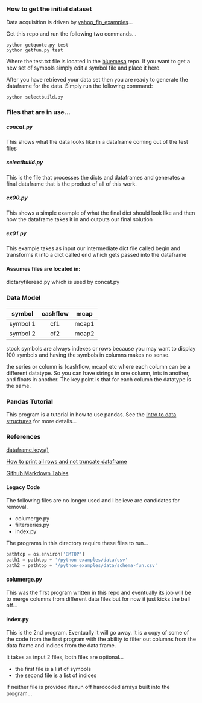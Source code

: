 
### How to get the initial dataset

Data acquisition is driven by [yahoo_fin_examples](https://github.com/stormasm/yahoo_fin_examples)...

Get this repo and run the following two commands...

```
python getquote.py test
python getfun.py test
```

Where the test.txt file is located in the [bluemesa](https://github.com/stormasm/bluemesa/tree/master/config/symbols) repo.  If you want to get a new set of symbols simply edit a symbol file and place it here.

After you have retrieved your data set then you are ready to generate the dataframe for the data.  Simply run the following command:

```
python selectbuild.py
```

### Files that are in use...

##### concat.py

This shows what the data looks like in a dataframe coming out of the test files

##### selectbuild.py

This is the file that processes the dicts and dataframes and generates
a final dataframe that is the product of all of this work.

##### ex00.py

This shows a simple example of what the final dict should look like
and then how the dataframe takes it in and outputs our final solution

##### ex01.py

This example takes as input our intermediate dict file called begin
and transforms it into a dict called end which gets passed into the dataframe

#### Assumes files are located in:

dictaryfileread.py which is used by concat.py

### Data Model

| symbol | cashflow | mcap |
| :----: | :------: | :--: |
| symbol 1 | cf1 | mcap1 |
| symbol 2 | cf2 | mcap2 |

stock symbols are always indexes or rows because you may want to display 100 symbols and having the symbols in columns makes no sense.

the series or column is {cashflow, mcap} etc where each column can be a different datatype.  So you can have strings in one column, ints in another, and floats in another.  The key point is that for each column the datatype is the same.

### Pandas Tutorial

This program is a tutorial in how to use pandas.
See the
[Intro to data structures](https://pandas.pydata.org/docs/user_guide/dsintro.html) for more details...


### References

[dataframe.keys()](https://www.geeksforgeeks.org/python-pandas-dataframe-keys/)

[How to print all rows and not truncate dataframe](https://thispointer.com/python-pandas-how-to-display-full-dataframe-i-e-print-all-rows-columns-without-truncation/)

[Github Markdown Tables](https://www.pluralsight.com/guides/working-tables-github-markdown)

#### Legacy Code

The following files are no longer used and I believe are candidates for removal.

* columerge.py
* filterseries.py
* index.py


The programs in this directory require these files to run...

```python
pathtop = os.environ['BMTOP']
path1 = pathtop + '/python-examples/data/csv'
path2 = pathtop + '/python-examples/data/schema-fun.csv'
```

#### columerge.py
This was the first program written in this repo and eventually
its job will be to merge columns from different data files but
for now it just kicks the ball off...

#### index.py
This is the 2nd program.  Eventually it will go away.  It is
a copy of some of the code from the first program with the ability to filter out
columns from the data frame and indices from the data frame.

It takes as input 2 files, both files are optional...
* the first file is a list of symbols
* the second file is a list of indices

If neither file is provided its run off hardcoded arrays
built into the program...

